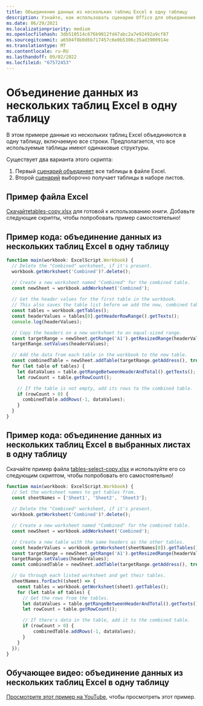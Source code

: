 ```yaml
---
title: Объединение данных из нескольких таблиц Excel в одну таблицу
description: Узнайте, как использовать сценарии Office для объединения данных из нескольких таблиц Excel в одну таблицу.
ms.date: 06/29/2021
ms.localizationpriority: medium
ms.openlocfilehash: 3db510514c676b9012fd47abc2a7e92492a9cf87
ms.sourcegitcommit: a6504f8b0d6b717457c6e0b5306c35ad3900914e
ms.translationtype: MT
ms.contentlocale: ru-RU
ms.lasthandoff: 09/02/2022
ms.locfileid: "67572453"
---
```

# <a name="combine-data-from-multiple-excel-tables-into-a-single-table"></a>Объединение данных из нескольких таблиц Excel в одну таблицу

В этом примере данные из нескольких таблиц Excel объединяются в одну таблицу, включаемую все строки. Предполагается, что все используемые таблицы имеют одинаковые структуры.

Существует два варианта этого скрипта:

1. Первый [сценарий объединяет](#sample-code-combine-data-from-multiple-excel-tables-into-a-single-table) все таблицы в файле Excel.
1. Второй [сценарий](#sample-code-combine-data-from-multiple-excel-tables-in-select-worksheets-into-a-single-table) выборочно получает таблицы в наборе листов.

## <a name="sample-excel-file"></a>Пример файла Excel

[ Скачайтеtables-copy.xlsx](tables-copy.xlsx) для готовой к использованию книги. Добавьте следующие скрипты, чтобы попробовать пример самостоятельно!

## <a name="sample-code-combine-data-from-multiple-excel-tables-into-a-single-table"></a>Пример кода: объединение данных из нескольких таблиц Excel в одну таблицу

```TypeScript
function main(workbook: ExcelScript.Workbook) {
  // Delete the "Combined" worksheet, if it's present.
  workbook.getWorksheet('Combined')?.delete();

  // Create a new worksheet named "Combined" for the combined table.
  const newSheet = workbook.addWorksheet('Combined');
  
  // Get the header values for the first table in the workbook.
  // This also saves the table list before we add the new, combined table.
  const tables = workbook.getTables();    
  const headerValues = tables[0].getHeaderRowRange().getTexts();
  console.log(headerValues);

  // Copy the headers on a new worksheet to an equal-sized range.
  const targetRange = newSheet.getRange('A1').getResizedRange(headerValues.length-1, headerValues[0].length-1);
  targetRange.setValues(headerValues);

  // Add the data from each table in the workbook to the new table.
  const combinedTable = newSheet.addTable(targetRange.getAddress(), true);
  for (let table of tables) {      
    let dataValues = table.getRangeBetweenHeaderAndTotal().getTexts();
    let rowCount = table.getRowCount();

    // If the table is not empty, add its rows to the combined table.
    if (rowCount > 0) {
      combinedTable.addRows(-1, dataValues);
    }
  }
}
```

## <a name="sample-code-combine-data-from-multiple-excel-tables-in-select-worksheets-into-a-single-table"></a>Пример кода: объединение данных из нескольких таблиц Excel в выбранных листах в одну таблицу

Скачайте пример файла [tables-select-copy.xlsx](tables-select-copy.xlsx) и используйте его со следующим скриптом, чтобы попробовать его самостоятельно!

```TypeScript
function main(workbook: ExcelScript.Workbook) {
  // Set the worksheet names to get tables from.
  const sheetNames = ['Sheet1', 'Sheet2', 'Sheet3'];
    
  // Delete the "Combined" worksheet, if it's present.
  workbook.getWorksheet('Combined')?.delete();

  // Create a new worksheet named "Combined" for the combined table.
  const newSheet = workbook.addWorksheet('Combined');

  // Create a new table with the same headers as the other tables.
  const headerValues = workbook.getWorksheet(sheetNames[0]).getTables()[0].getHeaderRowRange().getTexts();
  const targetRange = newSheet.getRange('A1').getResizedRange(headerValues.length-1, headerValues[0].length-1);
  targetRange.setValues(headerValues);
  const combinedTable = newSheet.addTable(targetRange.getAddress(), true);

  // Go through each listed worksheet and get their tables.
  sheetNames.forEach((sheet) => {
    const tables = workbook.getWorksheet(sheet).getTables();     
    for (let table of tables) {
      // Get the rows from the tables.
      let dataValues = table.getRangeBetweenHeaderAndTotal().getTexts();
      let rowCount = table.getRowCount();

      // If there's data in the table, add it to the combined table.
      if (rowCount > 0) {
          combinedTable.addRows(-1, dataValues);
      }
    }
  });
}
```

## <a name="training-video-combine-data-from-multiple-excel-tables-into-a-single-table"></a>Обучающее видео: объединение данных из нескольких таблиц Excel в одну таблицу

[Просмотрите этот пример на YouTube](https://youtu.be/di-8JukK3Lc), чтобы просмотреть этот пример.
